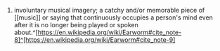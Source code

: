 1. involuntary musical imagery; a catchy and/or memorable piece of [[music]] or saying that continuously occupies a person's mind even after it is no longer being played or spoken about.^[https://en.wikipedia.org/wiki/Earworm#cite_note-8]^[https://en.wikipedia.org/wiki/Earworm#cite_note-9]